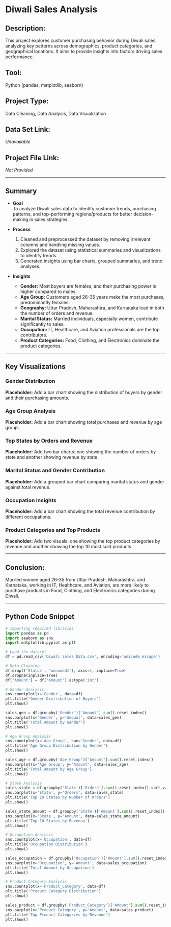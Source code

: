 # Diwali Sales Analysis

## Description:
This project explores customer purchasing behavior during Diwali sales, analyzing key patterns across demographics, product categories, and geographical locations. It aims to provide insights into factors driving sales performance.

## Tool:
Python (pandas, matplotlib, seaborn)

## Project Type:
Data Cleaning, Data Analysis, Data Visualization

## Data Set Link:
*Unavailable*

## Project File Link:
*Not Provided*

---

## Summary

- **Goal**  
  To analyze Diwali sales data to identify customer trends, purchasing patterns, and top-performing regions/products for better decision-making in sales strategies.

- **Process**  
  1. Cleaned and preprocessed the dataset by removing irrelevant columns and handling missing values.  
  2. Explored the dataset using statistical summaries and visualizations to identify trends.  
  3. Generated insights using bar charts, grouped summaries, and trend analyses.

- **Insights**  
  - **Gender:** Most buyers are females, and their purchasing power is higher compared to males.  
  - **Age Group:** Customers aged 26-35 years make the most purchases, predominantly females.  
  - **Geography:** Uttar Pradesh, Maharashtra, and Karnataka lead in both the number of orders and revenue.  
  - **Marital Status:** Married individuals, especially women, contribute significantly to sales.  
  - **Occupation:** IT, Healthcare, and Aviation professionals are the top contributors.  
  - **Product Categories:** Food, Clothing, and Electronics dominate the product categories.  

---

## Key Visualizations

### Gender Distribution  
**Placeholder:** Add a bar chart showing the distribution of buyers by gender and their purchasing amounts.

### Age Group Analysis  
**Placeholder:** Add a bar chart showing total purchases and revenue by age group.

### Top States by Orders and Revenue  
**Placeholder:** Add two bar charts: one showing the number of orders by state and another showing revenue by state.

### Marital Status and Gender Contribution  
**Placeholder:** Add a grouped bar chart comparing marital status and gender against total revenue.

### Occupation Insights  
**Placeholder:** Add a bar chart showing the total revenue contribution by different occupations.

### Product Categories and Top Products  
**Placeholder:** Add two visuals: one showing the top product categories by revenue and another showing the top 10 most sold products.

---

## Conclusion:
Married women aged 26-35 from Uttar Pradesh, Maharashtra, and Karnataka, working in IT, Healthcare, and Aviation, are more likely to purchase products in Food, Clothing, and Electronics categories during Diwali.

---

## Python Code Snippet

```python
# Importing required libraries
import pandas as pd
import seaborn as sns
import matplotlib.pyplot as plt

# Load the dataset
df = pd.read_csv('Diwali Sales Data.csv', encoding='unicode_escape')

# Data Cleaning
df.drop(['Status', 'unnamed1'], axis=1, inplace=True)
df.dropna(inplace=True)
df['Amount'] = df['Amount'].astype('int')

# Gender Analysis
sns.countplot(x='Gender', data=df)
plt.title('Gender Distribution of Buyers')
plt.show()

sales_gen = df.groupby('Gender')['Amount'].sum().reset_index()
sns.barplot(x='Gender', y='Amount', data=sales_gen)
plt.title('Total Amount by Gender')
plt.show()

# Age Group Analysis
sns.countplot(x='Age Group', hue='Gender', data=df)
plt.title('Age Group Distribution by Gender')
plt.show()

sales_age = df.groupby('Age Group')['Amount'].sum().reset_index()
sns.barplot(x='Age Group', y='Amount', data=sales_age)
plt.title('Total Amount by Age Group')
plt.show()

# State Analysis
sales_state = df.groupby('State')['Orders'].sum().reset_index().sort_values(by='Orders', ascending=False).head(10)
sns.barplot(x='State', y='Orders', data=sales_state)
plt.title('Top 10 States by Number of Orders')
plt.show()

sales_state_amount = df.groupby('State')['Amount'].sum().reset_index().sort_values(by='Amount', ascending=False).head(10)
sns.barplot(x='State', y='Amount', data=sales_state_amount)
plt.title('Top 10 States by Revenue')
plt.show()

# Occupation Analysis
sns.countplot(x='Occupation', data=df)
plt.title('Occupation Distribution')
plt.show()

sales_occupation = df.groupby('Occupation')['Amount'].sum().reset_index().sort_values(by='Amount', ascending=False)
sns.barplot(x='Occupation', y='Amount', data=sales_occupation)
plt.title('Total Amount by Occupation')
plt.show()

# Product Category Analysis
sns.countplot(x='Product_Category', data=df)
plt.title('Product Category Distribution')
plt.show()

sales_product = df.groupby('Product_Category')['Amount'].sum().reset_index().sort_values(by='Amount', ascending=False)
sns.barplot(x='Product_Category', y='Amount', data=sales_product)
plt.title('Top Product Categories by Revenue')
plt.show()

